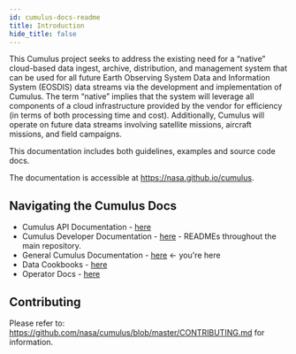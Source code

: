 ```yaml
---
id: cumulus-docs-readme
title: Introduction
hide_title: false
---
```


This Cumulus project seeks to address the existing need for a “native” cloud-based data ingest, archive, distribution, and management system that can be used for all future Earth Observing System Data and Information System (EOSDIS) data streams via the development and implementation of Cumulus. The term “native” implies that the system will leverage all components of a cloud infrastructure provided by the vendor for efficiency (in terms of both processing time and cost). Additionally, Cumulus will operate on future data streams involving satellite missions, aircraft missions, and field campaigns.

This documentation includes both guidelines, examples and source code docs.

The documentation is accessible at <https://nasa.github.io/cumulus>.

## Navigating the Cumulus Docs

* Cumulus API Documentation - [here](https://nasa.github.io/cumulus-api)
* Cumulus Developer Documentation - [here](https://github.com/nasa/cumulus) - READMEs throughout the main repository.
* General Cumulus Documentation - [here](cumulus-docs-readme) <- you're here
* Data Cookbooks - [here](data-cookbooks/about-cookbooks)
* Operator Docs - [here](operator-docs/about-operator-docs)

## Contributing

Please refer to: <https://github.com/nasa/cumulus/blob/master/CONTRIBUTING.md> for information.
